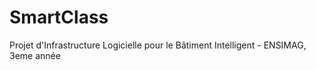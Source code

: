 SmartClass
==========

Projet d'Infrastructure Logicielle pour le Bâtiment Intelligent - ENSIMAG, 3eme année
